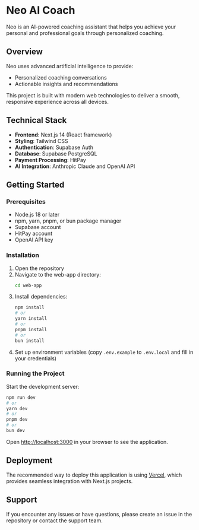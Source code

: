 # Neo AI Coach

Neo is an AI-powered coaching assistant that helps you achieve your personal and professional goals through personalized coaching.

## Overview

Neo uses advanced artificial intelligence to provide:
- Personalized coaching conversations
- Actionable insights and recommendations

This project is built with modern web technologies to deliver a smooth, responsive experience across all devices.

## Technical Stack

- **Frontend**: Next.js 14 (React framework)
- **Styling**: Tailwind CSS
- **Authentication**: Supabase Auth
- **Database**: Supabase PostgreSQL
- **Payment Processing**: HitPay
- **AI Integration**: Anthropic Claude and OpenAI API

## Getting Started

### Prerequisites
- Node.js 18 or later
- npm, yarn, pnpm, or bun package manager
- Supabase account
- HitPay account
- OpenAI API key

### Installation

1. Open the repository
2. Navigate to the web-app directory:
   ```bash
   cd web-app
   ```
3. Install dependencies:
   ```bash
   npm install
   # or
   yarn install
   # or
   pnpm install
   # or
   bun install
   ```
4. Set up environment variables (copy `.env.example` to `.env.local` and fill in your credentials)

### Running the Project

Start the development server:

```bash
npm run dev
# or
yarn dev
# or
pnpm dev
# or
bun dev
```

Open [http://localhost:3000](http://localhost:3000) in your browser to see the application.

## Deployment

The recommended way to deploy this application is using [Vercel](https://vercel.com), which provides seamless integration with Next.js projects.

## Support

If you encounter any issues or have questions, please create an issue in the repository or contact the support team.
